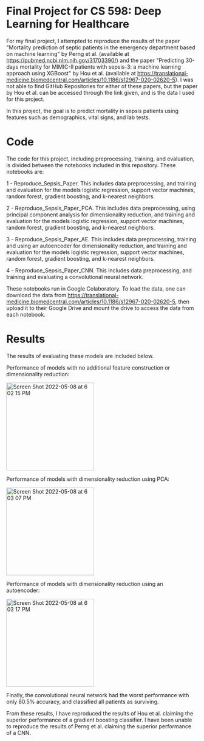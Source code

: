 # Final Project for CS 598: Deep Learning for Healthcare
For my final project, I attempted to reproduce the results of the paper "Mortality prediction of septic patients in the emergency department based on machine learning" by Perng et al. (available at https://pubmed.ncbi.nlm.nih.gov/31703390/) and the paper "Predicting 30-days mortality for MIMIC-II patients with sepsis-3: a machine learning approach using XGBoost" by Hou et al. (available at https://translational-medicine.biomedcentral.com/articles/10.1186/s12967-020-02620-5). I was not able to find GitHub Repositories for either of these papers, but the paper by Hou et al. can be accessed through the link given, and is the data I used for this project.

In this project, the goal is to predict mortality in sepsis patients using features such as demographics, vital signs, and lab tests.

# Code
The code for this project, including preprocessing, training, and evaluation, is divided between the notebooks included in this repository. These notebooks are:

1 - Reproduce_Sepsis_Paper. This includes data preprocessing, and training and evaluation for the models logistic regression, support vector machines, random forest, gradient boosting, and k-nearest neighbors.

2 - Reproduce_Sepsis_Paper_PCA. This includes data preprocessing, using principal component analysis for dimensionality reduction, and training and evaluation for the models logistic regression, support vector machines, random forest, gradient boosting, and k-nearest neighbors.

3 - Reproduce_Sepsis_Paper_AE. This includes data preprocessing, training and using an autoencoder for dimensionality reduction, and training and evaluation for the models logistic regression, support vector machines, random forest, gradient boosting, and k-nearest neighbors.

4 - Reproduce_Sepsis_Paper_CNN. This includes data preprocessing, and training and evaluating a convolutional neural network.

These notebooks run in Google Colaboratory. To load the data, one can download the data from https://translational-medicine.biomedcentral.com/articles/10.1186/s12967-020-02620-5, then upload it to their Google Drive and mount the drive to access the data from each notebook.

# Results

The results of evaluating these models are included below.

Performance of models with no additional feature construction or dimensionality reduction:

<img width="231" alt="Screen Shot 2022-05-08 at 6 02 15 PM" src="https://user-images.githubusercontent.com/33353757/167319447-30821ba9-b250-459b-8c60-61c323e10bee.png">

Performance of models with dimensionality reduction using PCA:

<img width="231" alt="Screen Shot 2022-05-08 at 6 03 07 PM" src="https://user-images.githubusercontent.com/33353757/167319463-8a568d4a-d6f3-4288-9983-b3787b5627c6.png">

Performance of models with dimensionality reduction using an autoencoder:

<img width="231" alt="Screen Shot 2022-05-08 at 6 03 17 PM" src="https://user-images.githubusercontent.com/33353757/167319467-b602cbf4-906b-45c1-831d-4b6940a66218.png">

Finally, the convolutional neural network had the worst performance with only 80.5% accuracy, and classified all patients as surviving.

From these results, I have reproduced the results of Hou et al. claiming the superior performance of a gradient boosting classifier. I have been unable to reproduce the results of Perng et al. claiming the superior performance of a CNN.
